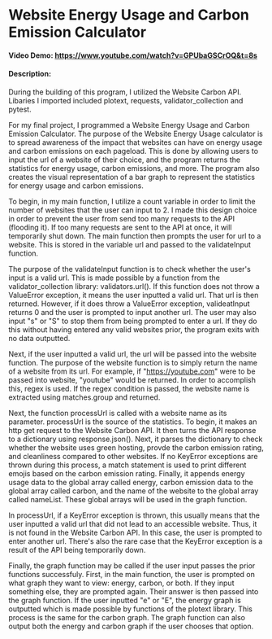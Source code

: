 # Website Energy Usage and Carbon Emission Calculator
#### Video Demo: https://www.youtube.com/watch?v=GPUbaGSCrOQ&t=8s

#### Description:
During the building of this program, I utilized the Website Carbon API. Libaries I imported included plotext, requests, validator_collection and pytest.

For my final project, I programmed a Website Energy Usage and Carbon Emission Calculator. The purpose of the Website Energy Usage calculator is to spread awareness of the impact that websites can have on energy usage and carbon emissions on each pageload. This is done by allowing users to input the url of a website of their choice, and the program returns the statistics for energy usage, carbon emissions, and more. The program also creates the visual representation of a bar graph to represent the statistics for energy usage and carbon emissions.

To begin, in my main function, I utilize a count variable in order to limit the number of websites that the user can input to 2. I made this design choice in order to prevent the user from send too many requests to the API (flooding it). If too many requests are sent to the API at once, it will temporarily shut down. The main function then prompts the user for url to a website. This is stored in the variable url and passed to the validateInput function.

The purpose of the validateInput function is to check whether the user's input is a valid url. This is made possible by a function from the validator_collection library: validators.url(). If this function does not throw a ValueError exception, it means the user inputted a valid url. That url is then returned. However, if it does throw a ValueError exception, valideatInput returns 0 and the user is prompted to input another url. The user may also input "s" or "S" to stop them from being prompted to enter a url. If they do this without having entered any valid websites prior, the program exits with no data outputted.

Next, if the user inputted a valid url, the url will be passed into the website function. The purpose of the website function is to simply return the name of a website from its url. For example, if "https://youtube.com" were to be passed into website, "youtube" would be returned. In order to accomplish this, regex is used. If the regex condition is passed, the website name is extracted using matches.group and returned.

Next, the function processUrl is called with a website name as its parameter. processUrl is the source of the statistics. To begin, it makes an http get request to the Website Carbon API. It then turns the API response to a dictionary using response.json(). Next, it parses the dictionary to check whether the website uses green hosting, provde the carbon emission rating, and cleanliness compared to other websites. If no KeyError exceptions are thrown during this process, a match statement is used to print different emojis based on the carbon emission rating. Finally, it appends energy usage data to the global array called energy, carbon emission data to the global array called carbon, and the name of the website to the global array called nameList. These global arrays will be used in the graph function.

In processUrl, if a KeyError exception is thrown, this usually means that the user inputted a valid url that did not lead to an accessible website. Thus, it is not found in the Website Carbon API. In this case, the user is prompted to enter another url. There's also the rare case that the KeyError exception is a result of the API being temporarily down.

Finally, the graph function may be called if the user input passes the prior functions successfuly. First, in the main function, the user is prompted on what graph they want to view: energy, carbon, or both. If they input something else, they are prompted again. Their answer is then passed into the graph function. If the user inputted "e" or "E", the energy graph is outputted which is made possible by functions of the plotext library. This process is the same for the carbon graph. The graph function can also output both the energy and carbon graph if the user chooses that option.


